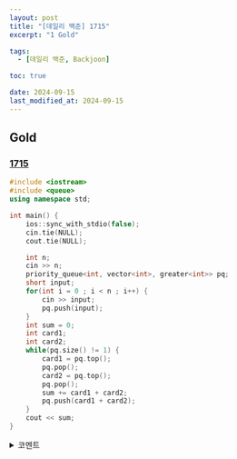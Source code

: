 ```yaml
---
layout: post
title: "[데일리 백준] 1715"
excerpt: "1 Gold"

tags:
  - [데일리 백준, Backjoon]

toc: true

date: 2024-09-15
last_modified_at: 2024-09-15
---
```

## Gold
### [1715][def]

```c++
#include <iostream>
#include <queue>
using namespace std;

int main() {
    ios::sync_with_stdio(false);
    cin.tie(NULL);
    cout.tie(NULL);

    int n;
    cin >> n;
    priority_queue<int, vector<int>, greater<int>> pq;
    short input;
    for(int i = 0 ; i < n ; i++) {
        cin >> input;
        pq.push(input);
    }
    int sum = 0;
    int card1;
    int card2;
    while(pq.size() != 1) {
        card1 = pq.top();
        pq.pop();
        card2 = pq.top();
        pq.pop();
        sum += card1 + card2;
        pq.push(card1 + card2);
    }
    cout << sum;
}
```

<details>
<summary>코멘트</summary>
<div markdown="1">

- 우선순위 큐를 활용하는 전형적인 문제.  

- 처음엔 너무 쉬워서 왜 골드 4인가 싶었는데,  
문제를 잘못 이해했었다.  
그런데 제대로 이해하고 푼 후에도 쉽다고 느꼈다.  
확실히 예전만큼 골드가 무섭게 느껴지지는 않는 것 같다.  

</div>
</details>

[def]: https://www.acmicpc.net/problem/1715
[def2]: https://www.acmicpc.net/problem/1715